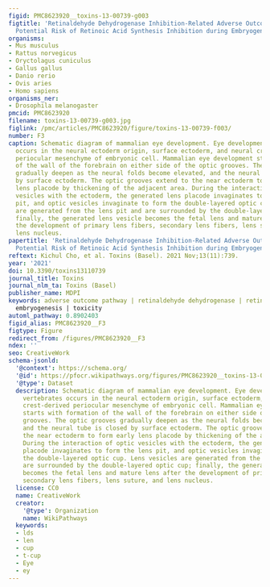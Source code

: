 ```yaml
---
figid: PMC8623920__toxins-13-00739-g003
figtitle: 'Retinaldehyde Dehydrogenase Inhibition-Related Adverse Outcome Pathway:
  Potential Risk of Retinoic Acid Synthesis Inhibition during Embryogenesis'
organisms:
- Mus musculus
- Rattus norvegicus
- Oryctolagus cuniculus
- Gallus gallus
- Danio rerio
- Ovis aries
- Homo sapiens
organisms_ner:
- Drosophila melanogaster
pmcid: PMC8623920
filename: toxins-13-00739-g003.jpg
figlink: /pmc/articles/PMC8623920/figure/toxins-13-00739-f003/
number: F3
caption: Schematic diagram of mammalian eye development. Eye development in vertebrates
  occurs in the neural ectoderm origin, surface ectoderm, and neural crest-derived
  periocular mesenchyme of embryonic cell. Mammalian eye development starts with formation
  of the wall of the forebrain on either side of the optic grooves. The optic grooves
  gradually deepen as the neural folds become elevated, and the neural tube is closed
  by surface ectoderm. The optic grooves extend to the near ectoderm to form early
  lens placode by thickening of the adjacent area. During the interaction of optic
  vesicles with the ectoderm, the generated lens placode invaginates to form the lens
  pit, and optic vesicles invaginate to form the double-layered optic cup. Lens vesicles
  are generated from the lens pit and are surrounded by the double-layered optic cup;
  finally, the generated lens vesicle becomes the fetal lens and mature lens after
  the development of primary lens fibers, secondary lens fibers, lens suture, and
  lens nucleus.
papertitle: 'Retinaldehyde Dehydrogenase Inhibition-Related Adverse Outcome Pathway:
  Potential Risk of Retinoic Acid Synthesis Inhibition during Embryogenesis.'
reftext: Kichul Cho, et al. Toxins (Basel). 2021 Nov;13(11):739.
year: '2021'
doi: 10.3390/toxins13110739
journal_title: Toxins
journal_nlm_ta: Toxins (Basel)
publisher_name: MDPI
keywords: adverse outcome pathway | retinaldehyde dehydrogenase | retinoic acid |
  embryogenesis | toxicity
automl_pathway: 0.8902403
figid_alias: PMC8623920__F3
figtype: Figure
redirect_from: /figures/PMC8623920__F3
ndex: ''
seo: CreativeWork
schema-jsonld:
  '@context': https://schema.org/
  '@id': https://pfocr.wikipathways.org/figures/PMC8623920__toxins-13-00739-g003.html
  '@type': Dataset
  description: Schematic diagram of mammalian eye development. Eye development in
    vertebrates occurs in the neural ectoderm origin, surface ectoderm, and neural
    crest-derived periocular mesenchyme of embryonic cell. Mammalian eye development
    starts with formation of the wall of the forebrain on either side of the optic
    grooves. The optic grooves gradually deepen as the neural folds become elevated,
    and the neural tube is closed by surface ectoderm. The optic grooves extend to
    the near ectoderm to form early lens placode by thickening of the adjacent area.
    During the interaction of optic vesicles with the ectoderm, the generated lens
    placode invaginates to form the lens pit, and optic vesicles invaginate to form
    the double-layered optic cup. Lens vesicles are generated from the lens pit and
    are surrounded by the double-layered optic cup; finally, the generated lens vesicle
    becomes the fetal lens and mature lens after the development of primary lens fibers,
    secondary lens fibers, lens suture, and lens nucleus.
  license: CC0
  name: CreativeWork
  creator:
    '@type': Organization
    name: WikiPathways
  keywords:
  - lds
  - len
  - cup
  - t-cup
  - Eye
  - ey
---
```

